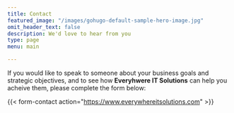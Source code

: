 ```yaml
---
title: Contact
featured_image: "/images/gohugo-default-sample-hero-image.jpg"
omit_header_text: false 
description: We'd love to hear from you
type: page
menu: main

---
```



If you would like to speak to someone about your business goals and strategic objectives, and to see how **Everyhwere IT Solutions** can help you acheive them, please complete the form below:

{{< form-contact action="https://www.everywhereitsolutions.com"  >}}
